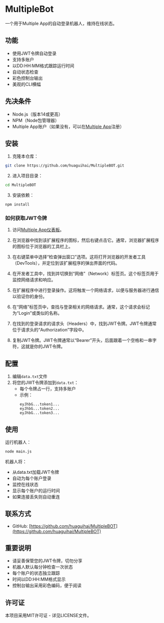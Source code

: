 # MultipleBot

一个用于Multiple App的自动登录机器人，维持在线状态。

## 功能

- 使用JWT令牌自动登录
- 支持多账户
- 以DD:HH:MM格式跟踪运行时间
- 自动状态检查
- 彩色控制台输出
- 美观的CLI横幅

## 先决条件

- Node.js（版本14或更高）
- NPM（Node包管理器）
- Multiple App账户（如果没有，可以在[Multiple App](https://www.app.multiple.cc/#/signup?inviteCode=4pe17iNY)注册）

## 安装

1. 克隆本仓库：

```bash
git clone https://github.com/huaguihai/MultipleBOT.git
```

2. 进入项目目录：

```bash
cd MultipleBOT
```

3. 安装依赖：

```bash
npm install
```

### 如何获取JWT令牌

1. 访问[Multiple App仪表板](https://www.app.multiple.cc)。

2. 在浏览器中找到该扩展程序的图标，然后右键点击它。通常，浏览器扩展程序的图标位于浏览器的工具栏上。

3. 在右键菜单中选择“检查弹出窗口”选项。这将打开浏览器的开发者工具（DevTools），并定位到该扩展程序的弹出界面的代码。

4. 在开发者工具中，找到并切换到“网络”（Network）标签页。这个标签页用于监控网络请求和响应。

5. 在扩展程序中进行登录操作。这将触发一个网络请求，以便与服务器进行通信以验证你的身份。

6. 在“网络”标签页中，查找与登录相关的网络请求。通常，这个请求会标记为“Login”或类似的名称。

7. 在找到的登录请求的请求头（Headers）中，找到JWT令牌。JWT令牌通常位于请求头的“Authorization”字段中。

8. 复制JWT令牌。JWT令牌通常以“Bearer”开头，后面跟着一个空格和一串字符，这就是你的JWT令牌。


## 配置

1. 编辑`data.txt`文件
2. 将您的JWT令牌添加到`data.txt`：
   - 每个令牌占一行，支持多账户
   - 示例：
     ```
     eyJhbG...token1...
     eyJhbG...token2...
     eyJhbG...token3...
     ```

## 使用

运行机器人：

```bash
node main.js
```

机器人将：

- 从data.txt加载JWT令牌
- 自动为每个账户登录
- 监控在线状态
- 显示每个账户的运行时间
- 如果连接丢失则自动重连

## 联系方式

- GitHub: [https://github.com/huaguihai/MultipleBOT](https://github.com/huaguihai/MultipleBOT)

## 重要说明

- 请妥善保管您的JWT令牌，切勿分享
- 机器人默认每分钟检查一次状态
- 每个账户的状态独立跟踪
- 时间以DD:HH:MM格式显示
- 控制台输出采用彩色编码，便于阅读

## 许可证

本项目采用MIT许可证 - 详见LICENSE文件。
